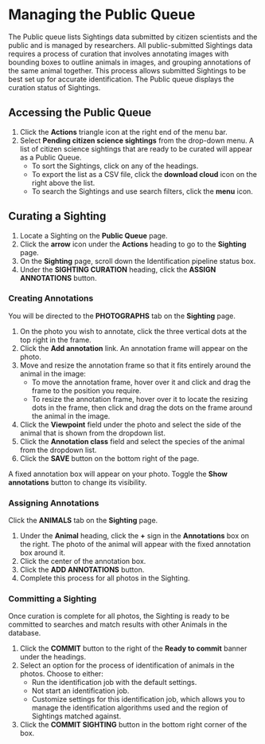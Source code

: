 # Managing the Public Queue

The Public queue lists Sightings data submitted by citizen scientists and the public and is managed by researchers. All public-submitted Sightings data requires a process of curation that involves annotating images with bounding boxes to outline animals in images, and grouping annotations of the same animal together. This process allows submitted Sightings to be best set up for accurate identification. The Public queue displays the curation status of Sightings.

## Accessing the Public Queue

1. Click the **Actions** triangle icon at the right end of the menu bar.
2. Select **Pending citizen science sightings** from the drop-down menu.
    A list of citizen science sightings that are ready to be curated will appear as a Public Queue.
    * To sort the Sightings, click on any of the headings.
    * To export the list as a CSV file, click the **download cloud** icon on the right above the list.
    * To search the Sightings and use search filters, click the **menu** icon.

## Curating a Sighting

1. Locate a Sighting on the **Public Queue** page.
2. Click the **arrow** icon under the **Actions** heading to go to the **Sighting** page.
3. On the **Sighting** page, scroll down the Identification pipeline status box.
4. Under the **SIGHTING CURATION** heading, click the **ASSIGN ANNOTATIONS** button.

### Creating Annotations

You will be directed to the **PHOTOGRAPHS** tab on the **Sighting** page.

1. On the photo you wish to annotate, click the three vertical dots at the top right in the frame.
2. Click the **Add annotation** link. An annotation frame will appear on the photo.
3. Move and resize the annotation frame so that it fits entirely around the animal in the image:
    * To move the annotation frame, hover over it and click and drag the frame to the position you require.
    * To resize the annotation frame, hover over it to locate the resizing dots in the frame, then click and drag the dots on the frame around the animal in the image.
4. Click the **Viewpoint** field under the photo and select the side of the animal that is shown from the dropdown list.
5. Click the **Annotation class** field and select the species of the animal from the dropdown list.
6. Click the **SAVE** button on the bottom right of the page.

A fixed annotation box will appear on your photo. Toggle the **Show annotations** button to change its visibility.

### Assigning Annotations

Click the **ANIMALS** tab on the **Sighting** page.

1. Under the **Animal** heading, click the **+** sign in the **Annotations** box on the right. The photo of the animal will appear with the fixed annotation box around it.
2. Click the center of the annotation box.
3. Click the **ADD ANNOTATIONS** button.
4. Complete this process for all photos in the Sighting.

### Committing a Sighting

Once curation is complete for all photos, the Sighting is ready to be committed to searches and match results with other Animals in the database.

1. Click the **COMMIT** button to the right of the **Ready to commit** banner under the headings.
2. Select an option for the process of identification of animals in the photos. Choose to either:
    * Run the identification job with the default settings.
    * Not start an identification job.
    * Customize settings for this identification job, which allows you to manage the identification algorithms used and the region of Sightings matched against.
3. Click the **COMMIT SIGHTING** button in the bottom right corner of the box.